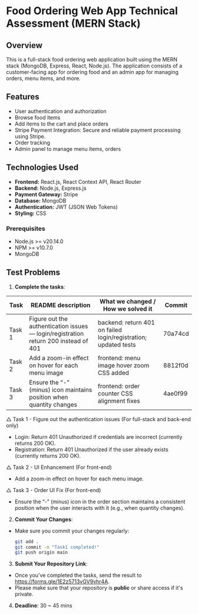 # Food Ordering Web App Technical Assessment (MERN Stack)

## Overview
This is a full-stack food ordering web application built using the MERN stack (MongoDB, Express, React, Node.js). The application consists of a customer-facing app for ordering food and an admin app for managing orders, menu items, and more.

## Features
- User authentication and authorization
- Browse food items
- Add items to the cart and place orders
- Stripe Payment Integration: Secure and reliable payment processing using Stripe.
- Order tracking
- Admin panel to manage menu items, orders
  
## Technologies Used
- **Frontend:** React.js, React Context API, React Router
- **Backend:** Node.js, Express.js
- **Payment Gateway:** Stripe
- **Database:** MongoDB
- **Authentication:** JWT (JSON Web Tokens)
- **Styling:** CSS

### Prerequisites
- Node.js >= v20.14.0
- NPM >= v10.7.0
- MongoDB

## Test Problems
1. **Complete the tasks**:

| Task | README description | What we changed / How we solved it | Commit |
|------|--------------------|------------------------------------|--------|
| Task 1 | Figure out the authentication issues — login/registration return 200 instead of 401 | backend: return 401 on failed login/registration; updated tests | 70a74cd |
| Task 2 | Add a zoom-in effect on hover for each menu image | frontend: menu image hover zoom CSS added | 8812f0d |
| Task 3 | Ensure the “-” (minus) icon maintains position when quantity changes | frontend: order counter CSS alignment fixes | 4ae0f99 |

△ Task 1 - Figure out the authentication issues (For full-stack and back-end only)
- Login: Return 401 Unauthorized if credentials are incorrect (currently returns 200 OK).
- Registration: Return 401 Unauthorized if the user already exists (currently returns 200 OK).

△ Task 2 - UI Enhancement (For front-end)
- Add a zoom-in effect on hover for each menu image.

△ Task 3 - Order UI Fix (For front-end)
- Ensure the “-” (minus) icon in the order section maintains a consistent position when the user interacts with it (e.g., when quantity changes).

2. **Commit Your Changes**:
- Make sure you commit your changes regularly:
    ```bash
    git add .
    git commit -m "Task1 completed!"
    git push origin main
    ```

3. **Submit Your Repository Link**:
- Once you’ve completed the tasks, send the result to https://forms.gle/1E2z5713vGV9vhr4A.
- Please make sure that your repository is **public** or share access if it's private.

4. **Deadline**:
  30 ~ 45 mins